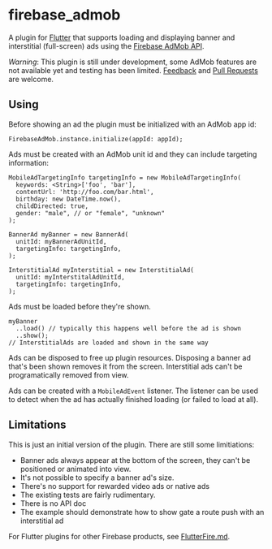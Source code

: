 # firebase_admob

A plugin for [Flutter](https://flutter.io) that supports loading and
displaying banner and interstitial (full-screen) ads using the
[Firebase AdMob API](https://firebase.google.com/docs/admob/).

*Warning*: This plugin is still under development, some AdMob features are not
available yet and testing has been limited.
[Feedback](https://github.com/flutter/flutter/issues) and
[Pull Requests](https://github.com/flutter/plugins/pulls) are welcome.

## Using

Before showing an ad the plugin must be initialized with an AdMob app id:
```
FirebaseAdMob.instance.initialize(appId: appId);
```

Ads must be created with an AdMob unit id and they can include targeting information:
```
MobileAdTargetingInfo targetingInfo = new MobileAdTargetingInfo(
  keywords: <String>['foo', 'bar'],
  contentUrl: 'http://foo.com/bar.html',
  birthday: new DateTime.now(),
  childDirected: true,
  gender: "male", // or "female", "unknown"
);

BannerAd myBanner = new BannerAd(
  unitId: myBannerAdUnitId,
  targetingInfo: targetingInfo,
);

InterstitialAd myInterstitial = new InterstitialAd(
  unitId: myInterstitalAdUnitId,
  targetingInfo: targetingInfo,
);
```

Ads must be loaded before they're shown.
```
myBanner
  ..load() // typically this happens well before the ad is shown
  ..show();
// InterstitialAds are loaded and shown in the same way
```

Ads can be disposed to free up plugin resources. Disposing a banner
ad that's been shown removes it from the screen. Interstitial ads
can't be programatically removed from view.

Ads can be created with a `MobileAdEvent` listener. The listener
can be used to detect when the ad has actually finished loading
(or failed to load at all).

## Limitations

This is just an initial version of the plugin. There are still some limitiations:

- Banner ads always appear at the bottom of the screen, they can't be positioned or animated into view.
- It's not possible to specify a banner ad's size.
- There's no support for rewarded video ads or native ads
- The existing tests are fairly rudimentary.
- There is no API doc
- The example should demonstrate how to show gate a route push with an interstitial ad

For Flutter plugins for other Firebase products, see [FlutterFire.md](https://github.com/flutter/plugins/blob/master/FlutterFire.md).

